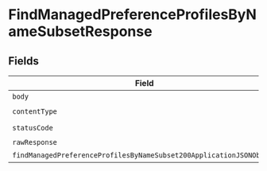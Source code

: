# FindManagedPreferenceProfilesByNameSubsetResponse


## Fields

| Field                                                                                                                                                 | Type                                                                                                                                                  | Required                                                                                                                                              | Description                                                                                                                                           |
| ----------------------------------------------------------------------------------------------------------------------------------------------------- | ----------------------------------------------------------------------------------------------------------------------------------------------------- | ----------------------------------------------------------------------------------------------------------------------------------------------------- | ----------------------------------------------------------------------------------------------------------------------------------------------------- |
| `body`                                                                                                                                                | *Uint8Array*                                                                                                                                          | :heavy_minus_sign:                                                                                                                                    | N/A                                                                                                                                                   |
| `contentType`                                                                                                                                         | *string*                                                                                                                                              | :heavy_check_mark:                                                                                                                                    | N/A                                                                                                                                                   |
| `statusCode`                                                                                                                                          | *number*                                                                                                                                              | :heavy_check_mark:                                                                                                                                    | N/A                                                                                                                                                   |
| `rawResponse`                                                                                                                                         | [AxiosResponse>](https://axios-http.com/docs/res_schema)                                                                                              | :heavy_minus_sign:                                                                                                                                    | N/A                                                                                                                                                   |
| `findManagedPreferenceProfilesByNameSubset200ApplicationJSONObject`                                                                                   | [FindManagedPreferenceProfilesByNameSubset200ApplicationJSON](../../models/operations/findmanagedpreferenceprofilesbynamesubset200applicationjson.md) | :heavy_minus_sign:                                                                                                                                    | OK                                                                                                                                                    |